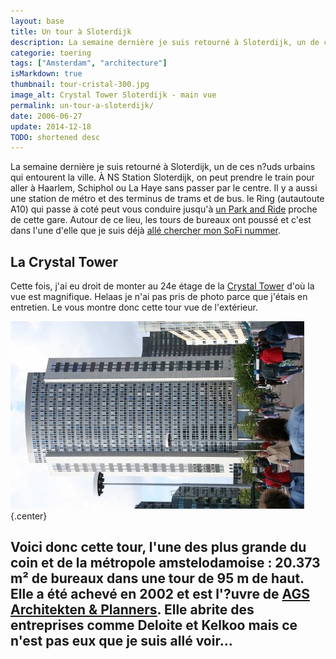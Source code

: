 ```yaml
---
layout: base
title: Un tour à Sloterdijk
description: La semaine dernière je suis retourné à Sloterdijk, un de ces n?uds urbains qui entourent la ville. À NS Station Sloterdijk, on peut prendre le train pour al
categorie: toering
tags: ["Amsterdam", "architecture"]
isMarkdown: true
thumbnail: tour-cristal-300.jpg
image_alt: Crystal Tower Sloterdijk - main vue
permalink: un-tour-a-sloterdijk/
date: 2006-06-27
update: 2014-12-18
TODO: shortened desc
---
```


La semaine dernière je suis retourné à Sloterdijk, un de ces n?uds urbains qui entourent la ville. À NS Station Sloterdijk, on peut prendre le train pour aller à Haarlem, Schiphol ou La Haye sans passer par le centre. Il y a aussi une station de métro et des terminus de trams et de bus. le Ring (autautoute A10) qui passe à coté peut vous conduire jusqu'à [un Park and Ride](/a-amsterdam-se-garer-coute-cher) proche de cette gare.
Autour de ce lieu, les tours de bureaux ont poussé et c'est dans l'une d'elle que je suis déjà [allé chercher mon SoFi nummer](/sophie-pas-numero). 

## La Crystal Tower

Cette fois, j'ai eu droit de monter au 24e étage de la [Crystal Tower](http://www.kfn.nl/fullscreen_locatie.php?style=blue&locatie_id=89&taal=1&template=0&bezochte_locatie_id=11354) d'où la vue est magnifique. Helaas je n'ai pas pris de photo parce que j'étais en entretien. Le vous montre donc cette tour vue de l'extérieur.

![Crystal Tower Sloterdijk - main vue](tour-cristal-300.jpg){.center}

Voici donc cette tour, l'une des plus grande du coin et de la métropole amstelodamoise : 20.373 m² de bureaux dans une tour de 95 m de haut. Elle a été achevé en 2002 et est l'?uvre de [AGS Architekten & Planners](http://www.ags.nl/projects/projects_NL.asp?ID=6). Elle abrite des entreprises comme Deloite et Kelkoo mais ce n'est pas eux que je suis allé voir...
---
